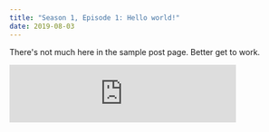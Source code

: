 ```yaml
---
title: "Season 1, Episode 1: Hello world!"
date: 2019-08-03
---
```


There's not much here in the sample post page. Better get to work.

<iframe src="https://anchor.fm/jack-franklin04/embed/episodes/Jack-testing-episode-one-e4rlip" height="102px" width="400px" frameborder="0" scrolling="no"></iframe>


